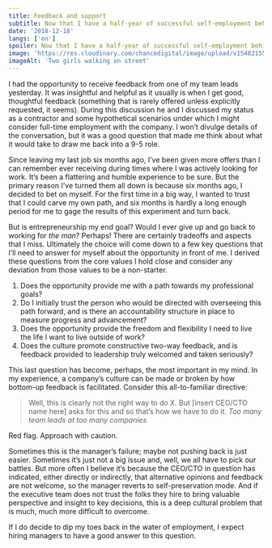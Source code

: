 ```yaml
---
title: Feedback and support
subtitle: Now that I have a half-year of successful self-employment behind me, here is a look at what it would take for me to look back.
date: '2018-12-18'
langs: ['en']
spoiler: Now that I have a half-year of successful self-employment behind me, here is a look at what it would take for me to look back.
image: 'https://res.cloudinary.com/chancedigital/image/upload/v1548215581/chance.tech/images/andrea-tummons-448834-unsplash-1568x1045.jpg'
imageAlt: 'Two girls walking on street'
---
```


I had the opportunity to receive feedback from one of my team leads yesterday. It was insightful and helpful as it usually is when I get good, thoughtful feedback (something that is rarely offered unless explicitly requested, it seems). During this discussion he and I discussed my status as a contractor and some hypothetical scenarios under which I might consider full-time employment with the company. I won’t divulge details of the conversation, but it was a good question that made me think about what it would take to draw me back into a 9-5 role.

Since leaving my last job six months ago, I’ve been given more offers than I can remember ever receiving during times where I was actively looking for work. It’s been a flattering and humble experience to be sure. But the primary reason I’ve turned them all down is because six months ago, I decided to bet on myself. For the first time in a big way, I wanted to trust that I could carve my own path, and six months is hardly a long enough period for me to gage the results of this experiment and turn back.

But is entrepreneurship my end goal? Would I ever give up and go back to working for *the man*? Perhaps! There are certainly tradeoffs and aspects that I miss. Ultimately the choice will come down to a few key questions that I’ll need to answer for myself about the opportunity in front of me. I derived these questions from the core values I hold close and consider any deviation from those values to be a non-starter.

1. Does the opportunity provide me with a path towards my professional goals?
2. Do I initially trust the person who would be directed with overseeing this path forward, and is there an accountability structure in place to measure progress and advancement?
3. Does the opportunity provide the freedom and flexibility I need to live the life I want to live outside of work?
4. Does the culture promote constructive two-way feedback, and is feedback provided to leadership truly welcomed and taken seriously?

This last question has become, perhaps, the most important in my mind. In my experience, a company’s culture can be made or broken by how bottom-up feedback is facilitated. Consider this all-to-familiar directive:

> Well, this is clearly not the right way to do X. But [insert CEO/CTO name here] asks for this and so that’s how we have to do it.
> <cite><span>Too many team leads at too many companies</span></cite>

Red flag. Approach with caution. 

Sometimes this is the manager’s failure; maybe not pushing back is just easier. Sometimes it’s just not a big issue and, well, we all have to pick our battles. But more often I believe it’s because the CEO/CTO in question has indicated, either directly or indirectly, that alternative opinions and feedback are not welcome, so the manager reverts to self-preservation mode. And if the executive team does not trust the folks they hire to bring valuable perspective and insight to key decisions, this is a deep cultural problem that is much, much more difficult to overcome.

If I do decide to dip my toes back in the water of employment, I expect hiring managers to have a good answer to this question.
